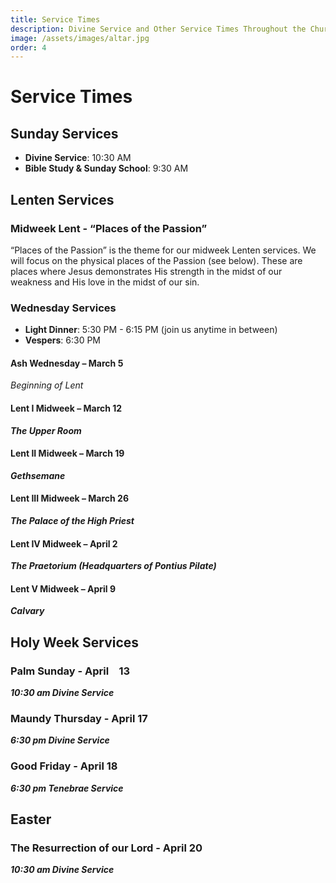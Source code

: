 ```yaml
---
title: Service Times
description: Divine Service and Other Service Times Throughout the Church Year.
image: /assets/images/altar.jpg
order: 4
---
```


# Service Times

## Sunday Services

- **Divine Service**: 10:30 AM
- **Bible Study & Sunday School**: 9:30 AM

## Lenten Services

### Midweek Lent - “Places of the Passion”

“Places of the Passion” is the theme for our midweek Lenten services. We will focus on the physical places of the Passion (see below). These are places where Jesus demonstrates His strength in the midst of our weakness and His love in the midst of our sin.

### Wednesday Services
- **Light Dinner**: 5:30 PM - 6:15 PM (join us anytime in between)
- **Vespers**: 6:30 PM

#### Ash Wednesday – March 5
*Beginning  of Lent*

#### Lent I Midweek – March 12
***The Upper Room***
&nbsp;

#### Lent II Midweek – March 19
***Gethsemane***
&nbsp;

#### Lent III Midweek – March 26
***The Palace of the High Priest***
&nbsp;

#### Lent IV Midweek – April 2
***The Praetorium (Headquarters of Pontius Pilate)***
&nbsp;

#### Lent V Midweek – April 9
***Calvary***

## Holy Week Services

### Palm Sunday - April 13
***10:30 am Divine Service***

### Maundy Thursday - April 17
***6:30 pm Divine Service***

### Good Friday - April 18
***6:30 pm Tenebrae Service***

## Easter

### The Resurrection of our Lord - April 20
***10:30 am Divine Service***